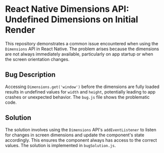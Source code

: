 # React Native Dimensions API: Undefined Dimensions on Initial Render

This repository demonstrates a common issue encountered when using the `Dimensions` API in React Native. The problem arises because the dimensions are not always immediately available, particularly on app startup or when the screen orientation changes.

## Bug Description

Accessing `Dimensions.get('window')` before the dimensions are fully loaded results in undefined values for `width` and `height`, potentially leading to app crashes or unexpected behavior.  The `bug.js` file shows the problematic code.

## Solution

The solution involves using the `Dimensions` API's `addEventListener` to listen for changes in screen dimensions and update the component's state accordingly.  This ensures the component always has access to the correct values. The solution is implemented in `bugSolution.js`.